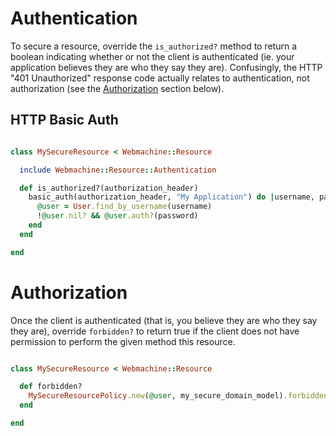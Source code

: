 # Authentication

To secure a resource, override the `is_authorized?` method to return a boolean indicating whether or not the client is authenticated (ie. your application believes they are who they say they are). Confusingly, the HTTP "401 Unauthorized" response code actually relates to authentication, not authorization (see the [Authorization](#authorization) section below).

## HTTP Basic Auth

```ruby

class MySecureResource < Webmachine::Resource

  include Webmachine::Resource::Authentication

  def is_authorized?(authorization_header)
    basic_auth(authorization_header, "My Application") do |username, password|
      @user = User.find_by_username(username)
      !@user.nil? && @user.auth?(password)
    end
  end

end

```

# Authorization

Once the client is authenticated (that is, you believe they are who they say they are), override `forbidden?` to return true if the client does not have permission to perform the given method this resource.

```ruby

class MySecureResource < Webmachine::Resource

  def forbidden?
    MySecureResourcePolicy.new(@user, my_secure_domain_model).forbidden?(request.method)
  end

end
```
